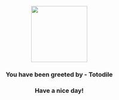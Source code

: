 <p align="center">
            <img src="https://raw.githubusercontent.com/PokeAPI/sprites/master/sprites/pokemon/158.png" width="150" height="150">
          </p>
          <h3 align="center">You have been greeted by - <b>Totodile</b></h3>
          <h3 align="center">Have a nice day!</h3>
        